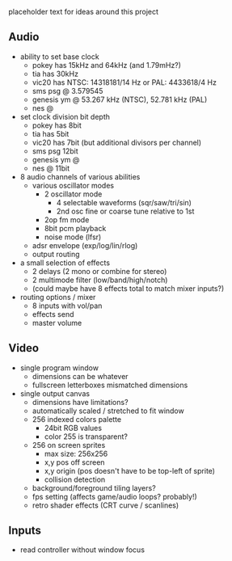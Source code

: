 placeholder text for ideas around this project

## Audio

- ability to set base clock
	- pokey has 15kHz and 64kHz (and 1.79mHz?)
	- tia has 30kHz
	- vic20 has NTSC: 14318181/14 Hz or PAL: 4433618/4 Hz
	- sms psg @ 3.579545
	- genesis ym @ 53.267 kHz (NTSC), 52.781 kHz (PAL)
	- nes @ 
- set clock division bit depth
	- pokey has 8bit
	- tia has 5bit
	- vic20 has 7bit (but additional divisors per channel)
	- sms psg 12bit
	- genesis ym @
	- nes @ 11bit
- 8 audio channels of various abilities
	- various oscillator modes
		- 2 oscillator mode
			- 4 selectable waveforms (sqr/saw/tri/sin)
			- 2nd osc fine or coarse tune relative to 1st
		- 2op fm mode
		- 8bit pcm playback
		- noise mode (lfsr)
	- adsr envelope (exp/log/lin/rlog)
	- output routing
- a small selection of effects
	- 2 delays (2 mono or combine for stereo)
	- 2 multimode filter (low/band/high/notch)
	- (could maybe have 8 effects total to match mixer inputs?)
- routing options / mixer
	- 8 inputs with vol/pan
	- effects send
	- master volume


## Video

- single program window
	- dimensions can be whatever
	- fullscreen letterboxes mismatched dimensions
- single output canvas
	- dimensions have limitations?
	- automatically scaled / stretched to fit window
	- 256 indexed colors palette 
		- 24bit RGB values
		- color 255 is transparent?
	- 256 on screen sprites
		- max size: 256x256
		- x,y pos off screen
		- x,y origin (pos doesn't have to be top-left of sprite)
		- collision detection
	- background/foreground tiling layers?
	- fps setting (affects game/audio loops? probably!)
	- retro shader effects (CRT curve / scanlines)

## Inputs
- read controller without window focus
